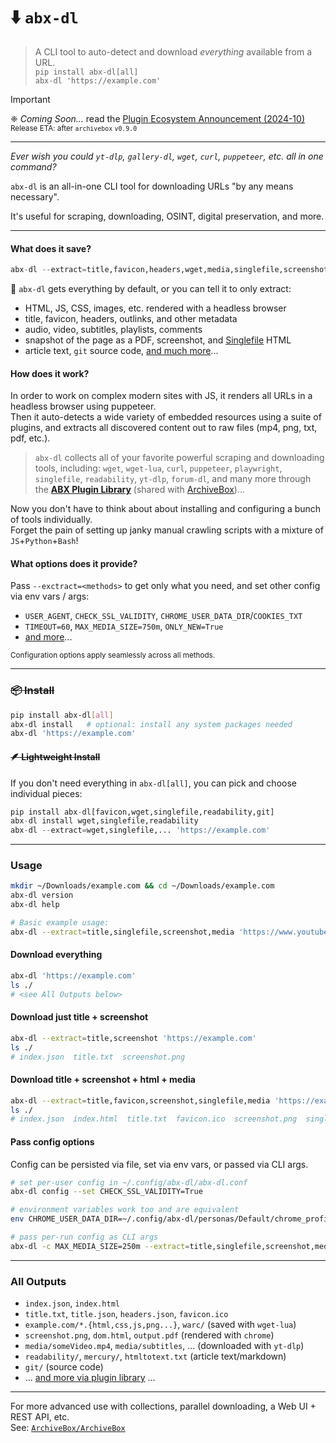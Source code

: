 # ⬇️ `abx-dl`

> A CLI tool to auto-detect and download *everything* available from a URL.  
> `pip install abx-dl[all]`  
> `abx-dl 'https://example.com'`

> [!IMPORTANT]  
> ❈ *Coming Soon...*  read the [Plugin Ecosystem Announcement (2024-10)](https://docs.sweeting.me/s/archivebox-plugin-ecosystem-announcement#%F0%9F%94%A2-For-the-minimalists-who-just-want-something-simple)  
> <sub>Release ETA: after `archivebox` `v0.9.0`</sub>

---

*Ever wish you could `yt-dlp`, `gallery-dl`, `wget`, `curl`, `puppeteer`, etc. all in one command?*

`abx-dl` is an all-in-one CLI tool for downloading URLs "by any means necessary".  

It's useful for scraping, downloading, OSINT, digital preservation, and more.

---

#### What does it save?

```python
abx-dl --extract=title,favicon,headers,wget,media,singlefile,screenshot,pdf,dom,readability,git,... 'https://example.com'`
```

🍜 `abx-dl` gets everything by default, or you can tell it to only extract:
- HTML, JS, CSS, images, etc. rendered with a headless browser
- title, favicon, headers, outlinks, and other metadata
- audio, video, subtitles, playlists, comments
- snapshot of the page as a PDF, screenshot, and [Singlefile](https://github.com/gildas-lormeau/single-file-cli) HTML
- article text, `git` source code, [and much more](https://github.com/ArchiveBox/abx-dl#All-Outputs)...

#### How does it work?

In order to work on complex modern sites with JS, it renders all URLs in a headless browser using puppeteer.  
Then it auto-detects a wide variety of embedded resources using a suite of plugins, and extracts all discovered content out to raw files (mp4, png, txt, pdf, etc.).

> `abx-dl` collects all of your favorite powerful scraping and downloading tools, including: `wget`, `wget-lua`, `curl`, `puppeteer`, `playwright`, `singlefile`, `readability`, `yt-dlp`, `forum-dl`, and many more through the **[ABX Plugin Library](https://docs.sweeting.me/s/archivebox-plugin-ecosystem-announcement)** (shared with [ArchiveBox](https://github.com/ArchiveBox/ArchiveBox))...  

Now you don't have to think about about installing and configuring a bunch of tools individually.  
Forget the pain of setting up janky manual crawling scripts with a mixture of `JS`+`Python`+`Bash`!  

#### What options does it provide?

Pass `--exctract=<methods>` to get only what you need, and set other config via env vars / args:

- `USER_AGENT`, `CHECK_SSL_VALIDITY`, `CHROME_USER_DATA_DIR`/`COOKIES_TXT`
- `TIMEOUT=60`, `MAX_MEDIA_SIZE=750m`, `ONLY_NEW=True`
- [and more](https://github.com/ArchiveBox/ArchiveBox/wiki/Configuration)...

<sup>Configuration options apply seamlessly across all methods.</sup> 

---

### ~~📦 Install~~

```bash
pip install abx-dl[all]
abx-dl install   # optional: install any system packages needed
abx-dl 'https://example.com'
```

#### ~~🪶 Lightweight Install~~

If you don't need everything in `abx-dl[all]`, you can pick and choose individual pieces:
```python
pip install abx-dl[favicon,wget,singlefile,readability,git]
abx-dl install wget,singlefile,readability
abx-dl --extract=wget,singlefile,... 'https://example.com'
```

---

### Usage
```bash
mkdir ~/Downloads/example.com && cd ~/Downloads/example.com
abx-dl version
abx-dl help

# Basic example usage:
abx-dl --extract=title,singlefile,screenshot,media 'https://www.youtube.com/watch?v=dQw4w9WgXcQ'
```

#### Download everything

```bash
abx-dl 'https://example.com'
ls ./
# <see All Outputs below>
```

#### Download just title + screenshot

```bash
abx-dl --extract=title,screenshot 'https://example.com'
ls ./
# index.json  title.txt  screenshot.png
```

#### Download title + screenshot + html + media

```bash
abx-dl --extract=title,favicon,screenshot,singlefile,media 'https://example.com'
ls ./
# index.json  index.html  title.txt  favicon.ico  screenshot.png  singlefile.html  media/Some_video.mp4
```

#### Pass config options

Config can be persisted via file, set via env vars, or passed via CLI args.
```bash
# set per-user config in ~/.config/abx-dl/abx-dl.conf
abx-dl config --set CHECK_SSL_VALIDITY=True

# environment variables work too and are equivalent
env CHROME_USER_DATA_DIR=~/.config/abx-dl/personas/Default/chrome_profile

# pass per-run config as CLI args
abx-dl -c MAX_MEDIA_SIZE=250m --extract=title,singlefile,screenshot,media 'https://www.youtube.com/watch?v=dQw4w9WgXcQ'
```
---

### All Outputs

- `index.json`, `index.html`
- `title.txt`, `title.json`, `headers.json`, `favicon.ico`
- `example.com/*.{html,css,js,png...}`, `warc/`  (saved with `wget-lua`)
- `screenshot.png`, `dom.html`, `output.pdf` (rendered with `chrome`)
- `media/someVideo.mp4`, `media/subtitles`, ... (downloaded with `yt-dlp`)
- `readability/`, `mercury/`, `htmltotext.txt` (article text/markdown)
- `git/` (source code)
- ... [and more via plugin library](https://github.com/ArchiveBox/ArchiveBox#output-formats) ...

---

For more advanced use with collections, parallel downloading, a Web UI + REST API, etc.  
See: [`ArchiveBox/ArchiveBox`](https://github.com/ArchiveBox/ArchiveBox)
